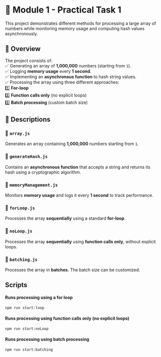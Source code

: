 # 📌 Module 1 - Practical Task 1  

This project demonstrates different methods for processing a large array of numbers while monitoring memory usage and computing hash values asynchronously.  

## 🚀 Overview  

The project consists of:  
✅ Generating an array of **1,000,000** numbers (starting from `1`).  
✅ Logging **memory usage** every **1 second**.  
✅ Implementing an **asynchronous function** to hash string values.  
✅ Processing the array using three different approaches:  
   1️⃣ **For-loop**  
   2️⃣ **Function calls only** (no explicit loops)  
   3️⃣ **Batch processing** (custom batch size)  


## 📜 Descriptions  

### 📌 `array.js`  
Generates an array containing **1,000,000** numbers starting from `1`.  

### 📌 `generateHash.js`  
Contains an **asynchronous function** that accepts a string and returns its hash using a cryptographic algorithm.  

### 📌 `memoryManagement.js`  
Monitors **memory usage** and logs it every **1 second** to track performance.  

### 📌 `forLoop.js`  
Processes the array **sequentially** using a standard **for-loop**.  

### 📌 `noLoop.js`  
Processes the array **sequentially** using **function calls only**, without explicit loops.  

### 📌 `batching.js`  
Processes the array in **batches**. The batch size can be customized.

## Scripts

#### Runs processing using a for loop

```
npm run start:loop
```

#### Runs processing using function calls only (no explicit loops)

```
npm run start:noLoop
```

#### Runs processing using batch processing

```
npm run start:batching
```
